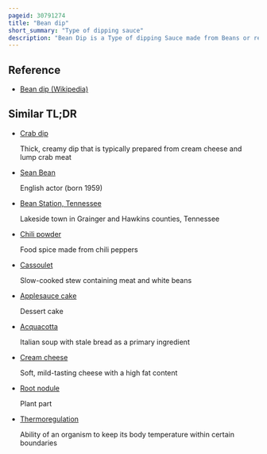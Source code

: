 ```yaml
---
pageid: 30791274
title: "Bean dip"
short_summary: "Type of dipping sauce"
description: "Bean Dip is a Type of dipping Sauce made from Beans or refried Beans as a primary Ingredient. It is usually served with tortilla Chips and can also be served with other Foods such as Crackers and Crudits. Various Types of Beans are used and fresh Cooked canned or flaked Beans can be used. Various other Ingredients are used in its Preparation such as Onion Garlic Chili Peppers and Spices and it is sometimes garnished with some Ingredients. Bean Dip can be served cold or hot at Room Temperature. Bean Dip is sometimes used as an Ingredient in Preparation of other Dishes such as Burritos and Quesadillas."
---
```


## Reference

- [Bean dip (Wikipedia)](https://en.wikipedia.org/?curid=30791274)

## Similar TL;DR

- [Crab dip](/tldr/en/crab-dip)

  Thick, creamy dip that is typically prepared from cream cheese and lump crab meat

- [Sean Bean](/tldr/en/sean-bean)

  English actor (born 1959)

- [Bean Station, Tennessee](/tldr/en/bean-station-tennessee)

  Lakeside town in Grainger and Hawkins counties, Tennessee

- [Chili powder](/tldr/en/chili-powder)

  Food spice made from chili peppers

- [Cassoulet](/tldr/en/cassoulet)

  Slow-cooked stew containing meat and white beans

- [Applesauce cake](/tldr/en/applesauce-cake)

  Dessert cake

- [Acquacotta](/tldr/en/acquacotta)

  Italian soup with stale bread as a primary ingredient

- [Cream cheese](/tldr/en/cream-cheese)

  Soft, mild-tasting cheese with a high fat content

- [Root nodule](/tldr/en/root-nodule)

  Plant part

- [Thermoregulation](/tldr/en/thermoregulation)

  Ability of an organism to keep its body temperature within certain boundaries
